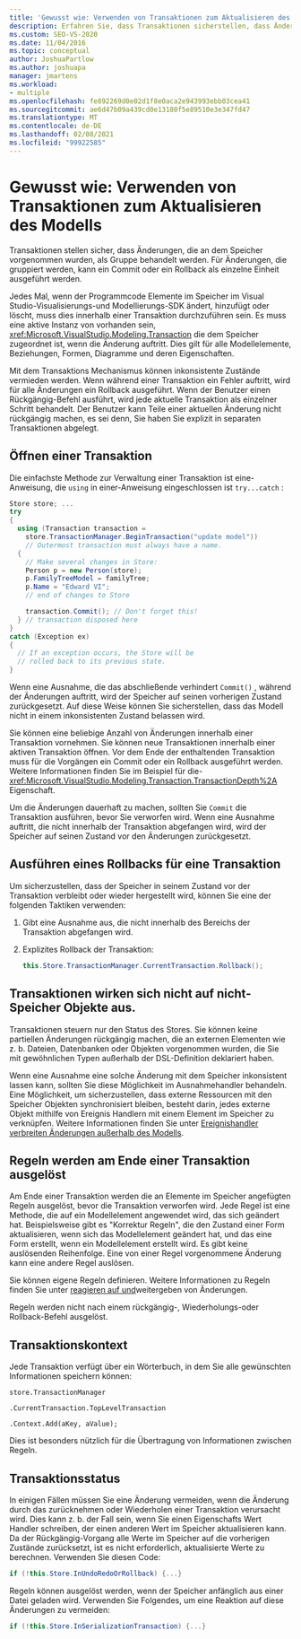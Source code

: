 ```yaml
---
title: 'Gewusst wie: Verwenden von Transaktionen zum Aktualisieren des Modells'
description: Erfahren Sie, dass Transaktionen sicherstellen, dass Änderungen, die an dem Speicher vorgenommen wurden, als Gruppe behandelt werden und wie Transaktionen zum Aktualisieren des Modells verwendet werden.
ms.custom: SEO-VS-2020
ms.date: 11/04/2016
ms.topic: conceptual
author: JoshuaPartlow
ms.author: joshuapa
manager: jmartens
ms.workload:
- multiple
ms.openlocfilehash: fe892269d0e02d1f8e0aca2e943993ebb03cea41
ms.sourcegitcommit: ae6d47b09a439cd0e13180f5e89510e3e347fd47
ms.translationtype: MT
ms.contentlocale: de-DE
ms.lasthandoff: 02/08/2021
ms.locfileid: "99922585"
---
```

# <a name="how-to-use-transactions-to-update-the-model"></a>Gewusst wie: Verwenden von Transaktionen zum Aktualisieren des Modells
Transaktionen stellen sicher, dass Änderungen, die an dem Speicher vorgenommen wurden, als Gruppe behandelt werden. Für Änderungen, die gruppiert werden, kann ein Commit oder ein Rollback als einzelne Einheit ausgeführt werden.

 Jedes Mal, wenn der Programmcode Elemente im Speicher im Visual Studio-Visualisierungs-und Modellierungs-SDK ändert, hinzufügt oder löscht, muss dies innerhalb einer Transaktion durchzuführen sein. Es muss eine aktive Instanz von vorhanden sein, <xref:Microsoft.VisualStudio.Modeling.Transaction> die dem Speicher zugeordnet ist, wenn die Änderung auftritt. Dies gilt für alle Modellelemente, Beziehungen, Formen, Diagramme und deren Eigenschaften.

 Mit dem Transaktions Mechanismus können inkonsistente Zustände vermieden werden. Wenn während einer Transaktion ein Fehler auftritt, wird für alle Änderungen ein Rollback ausgeführt. Wenn der Benutzer einen Rückgängig-Befehl ausführt, wird jede aktuelle Transaktion als einzelner Schritt behandelt. Der Benutzer kann Teile einer aktuellen Änderung nicht rückgängig machen, es sei denn, Sie haben Sie explizit in separaten Transaktionen abgelegt.

## <a name="opening-a-transaction"></a>Öffnen einer Transaktion
 Die einfachste Methode zur Verwaltung einer Transaktion ist eine-Anweisung, die `using` in einer-Anweisung eingeschlossen ist `try...catch` :

```csharp
Store store; ...
try
{
  using (Transaction transaction =
    store.TransactionManager.BeginTransaction("update model"))
    // Outermost transaction must always have a name.
  {
    // Make several changes in Store:
    Person p = new Person(store);
    p.FamilyTreeModel = familyTree;
    p.Name = "Edward VI";
    // end of changes to Store

    transaction.Commit(); // Don't forget this!
  } // transaction disposed here
}
catch (Exception ex)
{
  // If an exception occurs, the Store will be
  // rolled back to its previous state.
}
```

 Wenn eine Ausnahme, die das abschließende verhindert `Commit()` , während der Änderungen auftritt, wird der Speicher auf seinen vorherigen Zustand zurückgesetzt. Auf diese Weise können Sie sicherstellen, dass das Modell nicht in einem inkonsistenten Zustand belassen wird.

 Sie können eine beliebige Anzahl von Änderungen innerhalb einer Transaktion vornehmen. Sie können neue Transaktionen innerhalb einer aktiven Transaktion öffnen. Vor dem Ende der enthaltenden Transaktion muss für die Vorgängen ein Commit oder ein Rollback ausgeführt werden. Weitere Informationen finden Sie im Beispiel für die- <xref:Microsoft.VisualStudio.Modeling.Transaction.TransactionDepth%2A> Eigenschaft.

 Um die Änderungen dauerhaft zu machen, sollten Sie `Commit` die Transaktion ausführen, bevor Sie verworfen wird. Wenn eine Ausnahme auftritt, die nicht innerhalb der Transaktion abgefangen wird, wird der Speicher auf seinen Zustand vor den Änderungen zurückgesetzt.

## <a name="rolling-back-a-transaction"></a>Ausführen eines Rollbacks für eine Transaktion
 Um sicherzustellen, dass der Speicher in seinem Zustand vor der Transaktion verbleibt oder wieder hergestellt wird, können Sie eine der folgenden Taktiken verwenden:

1. Gibt eine Ausnahme aus, die nicht innerhalb des Bereichs der Transaktion abgefangen wird.

2. Explizites Rollback der Transaktion:

    ```csharp
    this.Store.TransactionManager.CurrentTransaction.Rollback();
    ```

## <a name="transactions-do-not-affect-non-store-objects"></a>Transaktionen wirken sich nicht auf nicht-Speicher Objekte aus.
 Transaktionen steuern nur den Status des Stores. Sie können keine partiellen Änderungen rückgängig machen, die an externen Elementen wie z. b. Dateien, Datenbanken oder Objekten vorgenommen wurden, die Sie mit gewöhnlichen Typen außerhalb der DSL-Definition deklariert haben.

 Wenn eine Ausnahme eine solche Änderung mit dem Speicher inkonsistent lassen kann, sollten Sie diese Möglichkeit im Ausnahmehandler behandeln. Eine Möglichkeit, um sicherzustellen, dass externe Ressourcen mit den Speicher Objekten synchronisiert bleiben, besteht darin, jedes externe Objekt mithilfe von Ereignis Handlern mit einem Element im Speicher zu verknüpfen. Weitere Informationen finden Sie unter [Ereignishandler verbreiten Änderungen außerhalb des Modells](../modeling/event-handlers-propagate-changes-outside-the-model.md).

## <a name="rules-fire-at-the-end-of-a-transaction"></a>Regeln werden am Ende einer Transaktion ausgelöst
 Am Ende einer Transaktion werden die an Elemente im Speicher angefügten Regeln ausgelöst, bevor die Transaktion verworfen wird. Jede Regel ist eine Methode, die auf ein Modellelement angewendet wird, das sich geändert hat. Beispielsweise gibt es "Korrektur Regeln", die den Zustand einer Form aktualisieren, wenn sich das Modellelement geändert hat, und das eine Form erstellt, wenn ein Modellelement erstellt wird. Es gibt keine auslösenden Reihenfolge. Eine von einer Regel vorgenommene Änderung kann eine andere Regel auslösen.

 Sie können eigene Regeln definieren. Weitere Informationen zu Regeln finden Sie unter [reagieren auf und](../modeling/responding-to-and-propagating-changes.md)weitergeben von Änderungen.

 Regeln werden nicht nach einem rückgängig-, Wiederholungs-oder Rollback-Befehl ausgelöst.

## <a name="transaction-context"></a>Transaktionskontext
 Jede Transaktion verfügt über ein Wörterbuch, in dem Sie alle gewünschten Informationen speichern können:

 `store.TransactionManager`

 `.CurrentTransaction.TopLevelTransaction`

 `.Context.Add(aKey, aValue);`

 Dies ist besonders nützlich für die Übertragung von Informationen zwischen Regeln.

## <a name="transaction-state"></a>Transaktionsstatus
 In einigen Fällen müssen Sie eine Änderung vermeiden, wenn die Änderung durch das zurücknehmen oder Wiederholen einer Transaktion verursacht wird. Dies kann z. b. der Fall sein, wenn Sie einen Eigenschafts Wert Handler schreiben, der einen anderen Wert im Speicher aktualisieren kann. Da der Rückgängig-Vorgang alle Werte im Speicher auf die vorherigen Zustände zurücksetzt, ist es nicht erforderlich, aktualisierte Werte zu berechnen. Verwenden Sie diesen Code:

```csharp
if (!this.Store.InUndoRedoOrRollback) {...}
```

 Regeln können ausgelöst werden, wenn der Speicher anfänglich aus einer Datei geladen wird. Verwenden Sie Folgendes, um eine Reaktion auf diese Änderungen zu vermeiden:

```csharp
if (!this.Store.InSerializationTransaction) {...}
```
